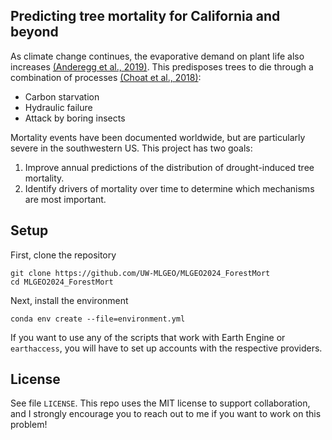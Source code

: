 ## Predicting tree mortality for California and beyond

As climate change continues, the evaporative demand on plant life also increases [(Anderegg et al., 2019)](https://www.nature.com/articles/nclimate1635). This predisposes trees to die through a combination of processes [(Choat et al., 2018)](https://www.nature.com/articles/s41586-018-0240-x):

 - Carbon starvation
 - Hydraulic failure
 - Attack by boring insects

Mortality events have been documented worldwide, but are particularly severe in the southwestern US. This project has two goals:
 1. Improve annual predictions of the distribution of drought-induced tree mortality.
 2. Identify drivers of mortality over time to determine which mechanisms are most important.

## Setup
First, clone the repository
```
git clone https://github.com/UW-MLGEO/MLGEO2024_ForestMort
cd MLGEO2024_ForestMort
```
Next, install the environment
```
conda env create --file=environment.yml
```
If you want to use any of the scripts that work with Earth Engine or `earthaccess`, you will have to set up accounts with the respective providers.

## License
See file `LICENSE`. This repo uses the MIT license to support collaboration, and I strongly encourage you to reach out to me if you want to work on this problem!

